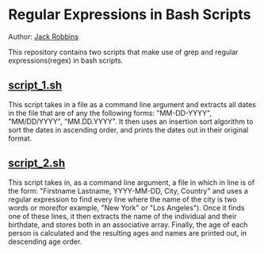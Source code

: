 # Regular Expressions in Bash Scripts
Author: [Jack Robbins](https://www.github.com/jackr276)

This repository contains two scripts that make use of grep and regular expressions(regex) in bash scripts.

## [script_1.sh](https://github.com/jackr276/Regular-Expressions-in-Bash-Scripts/blob/main/src/script_1.sh)
This script takes in a file as a command line argument and extracts all dates in the file that are of any the following forms: "MM-DD-YYYY", "MM/DD/YYYY", "MM.DD.YYYY". It then uses an insertion sort algorithm to sort the dates in ascending order, and prints the dates out in their original format.

## [script_2.sh](https://github.com/jackr276/Regular-Expressions-in-Bash-Scripts/blob/main/src/script_2.sh)
This script takes in, as a command line argument, a file in which in line is of the form: "Firstname Lastname, YYYY-MM-DD, City, Country" and uses a regular expression to find every line where the name of the city is two words or more(for example, "New York" or "Los Angeles"). Once it finds one of these lines, it then extracts the name of the individual and their birthdate, and stores both in an associative array. Finally, the age of each person is calculated and the resulting ages and names are printed out, in descending age order.
